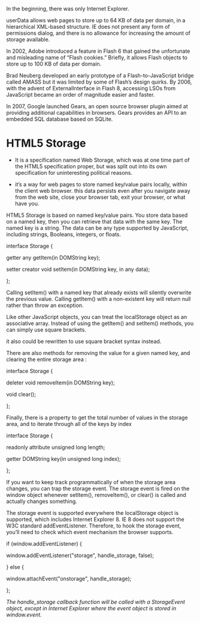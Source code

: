 In the beginning, there was only Internet Explorer. 

userData allows web pages to store up to 64 KB of data per domain, in a hierarchical XML-based structure.  IE does not present any form of permissions dialog, and there is no allowance for increasing the amount of storage available.

In 2002, Adobe introduced a feature in Flash 6 that gained the unfortunate and misleading name of “Flash cookies.” Briefly, it allows Flash objects to store up to 100 KB of data per domain.

Brad Neuberg developed an early prototype of a Flash-to-JavaScript bridge called AMASS but it was limited by some of Flash’s design quirks.  By 2006, with the advent of ExternalInterface in Flash 8, accessing LSOs from JavaScript became an order of magnitude easier and faster.

In 2007, Google launched Gears, an open source browser plugin aimed at providing additional capabilities in browsers. Gears provides an API to an embedded SQL database based on SQLite. 

# HTML5 Storage

+ It is a specification named Web Storage, which was at one time part of the HTML5 specification proper, but was split out into its own specification for uninteresting political reasons. 

+ it’s a way for web pages to store named key/value pairs locally, within the client web browser. this data persists even after you navigate away from the web site, close your browser tab, exit your browser, or what have you. 

HTML5 Storage is based on named key/value pairs. You store data based on a named key, then you can retrieve that data with the same key. The named key is a string. The data can be any type supported by JavaScript, including strings, Booleans, integers, or floats.

interface Storage {

  getter any getItem(in DOMString key);

  setter creator void setItem(in DOMString key, in any data);

};

Calling setItem() with a named key that already exists will silently overwrite the previous value. Calling getItem() with a non-existent key will return null rather than throw an exception.

Like other JavaScript objects, you can treat the localStorage object as an associative array. Instead of using the getItem() and setItem() methods, you can simply use square brackets.

it also could be rewritten to use square bracket syntax instead.

There are also methods for removing the value for a given named key, and clearing the entire storage area :

interface Storage {

  deleter void removeItem(in DOMString key);

  void clear();

};

Finally, there is a property to get the total number of values in the storage area, and to iterate through all of the keys by index

interface Storage {

  readonly attribute unsigned long length;

  getter DOMString key(in unsigned long index);

};

If you want to keep track programmatically of when the storage area changes, you can trap the storage event. The storage event is fired on the window object whenever setItem(), removeItem(), or clear() is called and actually changes something.

The storage event is supported everywhere the localStorage object is supported, which includes Internet Explorer 8. IE 8 does not support the W3C standard addEventListener. Therefore, to hook the storage event, you’ll need to check which event mechanism the browser supports.

if (window.addEventListener) {

  window.addEventListener("storage", handle_storage, false);

} else {

  window.attachEvent("onstorage", handle_storage);

};

*The handle_storage callback function will be called with a StorageEvent object, except in Internet Explorer where the event object is stored in window.event.*

